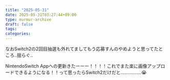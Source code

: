 ```yaml
---
title: "2025-05-31"
date: 2025-05-31T03:27:44+09:00
type: murmur-archive
draft: false
tags: 
categories: 
---
```



なおSwitch2の2回目抽選も外れてましてもう応募すんのやめようと思ってたところ‥揺らぐ‥


NintendoSwitch Appへの更新きたーーー！！！！これでまた楽に画像アップロードできるようになる！！って思ったらSwitch2だけだと‥‥‥‥‥‥‥‥😭

